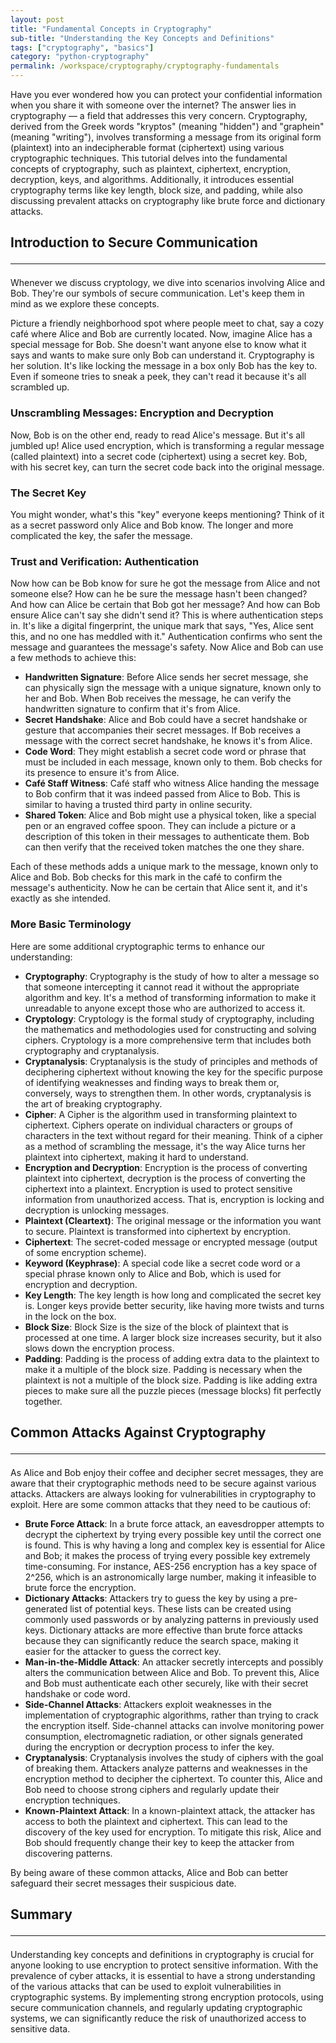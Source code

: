 ```yaml
---
layout: post
title: "Fundamental Concepts in Cryptography"
sub-title: "Understanding the Key Concepts and Definitions"
tags: ["cryptography", "basics"]
category: "python-cryptography"
permalink: /workspace/cryptography/cryptography-fundamentals
---
```


Have you ever wondered how you can protect your confidential information when you share it with someone over the internet? The answer lies in cryptography — a field that addresses this very concern. Cryptography, derived from the Greek words "kryptos" (meaning "hidden") and "graphein" (meaning "writing"), involves transforming a message from its original form (plaintext) into an indecipherable format (ciphertext) using various cryptographic techniques. This tutorial delves into the fundamental concepts of cryptography, such as plaintext, ciphertext, encryption, decryption, keys, and algorithms. Additionally, it introduces essential cryptography terms like key length, block size, and padding, while also discussing prevalent attacks on cryptography like brute force and dictionary attacks.

## Introduction to Secure Communication <hr>

Whenever we discuss cryptology, we dive into scenarios involving Alice and Bob. They're our symbols of secure communication. Let's keep them in mind as we explore these concepts.

Picture a friendly neighborhood spot where people meet to chat, say a cozy café where Alice and Bob are currently located. Now, imagine Alice has a special message for Bob. She doesn't want anyone else to know what it says and wants to make sure only Bob can understand it. Cryptography is her solution. It's like locking the message in a box only Bob has the key to. Even if someone tries to sneak a peek, they can't read it because it's all scrambled up. 

### Unscrambling Messages: Encryption and Decryption

Now, Bob is on the other end, ready to read Alice's message. But it's all jumbled up! Alice used encryption, which is transforming a regular message (called plaintext) into a secret code (ciphertext) using a secret key. Bob, with his secret key, can turn the secret code back into the original message.

### The Secret Key

You might wonder, what's this "key" everyone keeps mentioning? Think of it as a secret password only Alice and Bob know. The longer and more complicated the key, the safer the message.

### Trust and Verification: Authentication

Now how can be Bob know for sure he got the message from Alice and not someone else? How can he be sure the message hasn't been changed? And how can Alice be certain that Bob got her message? And how can Bob ensure Alice can't say she didn't send it? This is where authentication steps in. It's like a digital fingerprint, the unique mark that says, "Yes, Alice sent this, and no one has meddled with it." Authentication confirms who sent the message and guarantees the message's safety. Now Alice and Bob can use a few methods to achieve this:

- **Handwritten Signature**: Before Alice sends her secret message, she can physically sign the message with a unique signature, known only to her and Bob. When Bob receives the message, he can verify the handwritten signature to confirm that it's from Alice.
- **Secret Handshake**: Alice and Bob could have a secret handshake or gesture that accompanies their secret messages. If Bob receives a message with the correct secret handshake, he knows it's from Alice.
- **Code Word**: They might establish a secret code word or phrase that must be included in each message, known only to them. Bob checks for its presence to ensure it's from Alice.
- **Café Staff Witness**: Café staff who witness Alice handing the message to Bob confirm that it was indeed passed from Alice to Bob. This is similar to having a trusted third party in online security.
- **Shared Token**: Alice and Bob might use a physical token, like a special pen or an engraved coffee spoon. They can include a picture or a description of this token in their messages to authenticate them. Bob can then verify that the received token matches the one they share.

Each of these methods adds a unique mark to the message, known only to Alice and Bob. Bob checks for this mark in the café to confirm the message's authenticity. Now he can be certain that Alice sent it, and it's exactly as she intended.

### More Basic Terminology

Here are some additional cryptographic terms to enhance our understanding:

- **Cryptography**: Cryptography is the study of how to alter a message so that someone intercepting it cannot read it without the appropriate algorithm and key. It's a method of transforming information to make it unreadable to anyone except those who are authorized to access it.
- **Cryptology**: Cryptology is the formal study of cryptography, including the mathematics and methodologies used for constructing and solving ciphers. Cryptology is a more comprehensive term that includes both cryptography and cryptanalysis.
- **Cryptanalysis**: Cryptanalysis is the study of principles and methods of deciphering ciphertext without knowing the key for the specific purpose of identifying weaknesses and finding ways to break them or, conversely, ways to strengthen them. In other words, cryptanalysis is the art of breaking cryptography.
- **Cipher**: A Cipher is the algorithm used in transforming plaintext to ciphertext. Ciphers operate on individual characters or groups of characters in the text without regard for their meaning. Think of a cipher as a method of scrambling the message, it's the way Alice turns her plaintext into ciphertext, making it hard to understand.
- **Encryption and Decryption**: Encryption is the process of converting plaintext into ciphertext, decryption is the process of converting the ciphertext into a plaintext. Encryption is used to protect sensitive information from unauthorized access. That is, encryption is locking and decryption is unlocking messages.
- **Plaintext (Cleartext)**: The original message or the information you want to secure. Plaintext is transformed into ciphertext by encryption.
- **Ciphertext**: The secret-coded message or encrypted message (output of some encryption scheme).
- **Keyword (Keyphrase)**: A special code like a secret code word or a special phrase known only to Alice and Bob, which is used for encryption and decryption.
- **Key Length**: The key length is how long and complicated the secret key is. Longer keys provide better security, like having more twists and turns in the lock on the box.
- **Block Size**: Block Size is the size of the block of plaintext that is processed at one time. A larger block size increases security, but it also slows down the encryption process.
- **Padding**: Padding is the process of adding extra data to the plaintext to make it a multiple of the block size. Padding is necessary when the plaintext is not a multiple of the block size. Padding is like adding extra pieces to make sure all the puzzle pieces (message blocks) fit perfectly together.


## Common Attacks Against Cryptography <hr>

As Alice and Bob enjoy their coffee and decipher secret messages, they are aware that their cryptographic methods need to be secure against various attacks. Attackers are always looking for vulnerabilities in cryptography to exploit. Here are some common attacks that they need to be cautious of:

- **Brute Force Attack**: In a brute force attack, an eavesdropper attempts to decrypt the ciphertext by trying every possible key until the correct one is found. This is why having a long and complex key is essential for Alice and Bob; it makes the process of trying every possible key extremely time-consuming. For instance, AES-256 encryption has a key space of 2^256, which is an astronomically large number, making it infeasible to brute force the encryption.
- **Dictionary Attacks**: Attackers try to guess the key by using a pre-generated list of potential keys. These lists can be created using commonly used passwords or by analyzing patterns in previously used keys. Dictionary attacks are more effective than brute force attacks because they can significantly reduce the search space, making it easier for the attacker to guess the correct key.
- **Man-in-the-Middle Attack**: An attacker secretly intercepts and possibly alters the communication between Alice and Bob. To prevent this, Alice and Bob must authenticate each other securely, like with their secret handshake or code word.
- **Side-Channel Attacks**: Attackers exploit weaknesses in the implementation of cryptographic algorithms, rather than trying to crack the encryption itself. Side-channel attacks can involve monitoring power consumption, electromagnetic radiation, or other signals generated during the encryption or decryption process to infer the key.
- **Cryptanalysis**: Cryptanalysis involves the study of ciphers with the goal of breaking them. Attackers analyze patterns and weaknesses in the encryption method to decipher the ciphertext. To counter this, Alice and Bob need to choose strong ciphers and regularly update their encryption techniques.
- **Known-Plaintext Attack**: In a known-plaintext attack, the attacker has access to both the plaintext and ciphertext. This can lead to the discovery of the key used for encryption. To mitigate this risk, Alice and Bob should frequently change their key to keep the attacker from discovering patterns.

By being aware of these common attacks, Alice and Bob can better safeguard their secret messages their suspicious date.

## Summary <hr>

Understanding key concepts and definitions in cryptography is crucial for anyone looking to use encryption to protect sensitive information. With the prevalence of cyber attacks, it is essential to have a strong understanding of the various attacks that can be used to exploit vulnerabilities in cryptographic systems. By implementing strong encryption protocols, using secure communication channels, and regularly updating cryptographic systems, we can significantly reduce the risk of unauthorized access to sensitive data.